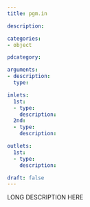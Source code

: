 ```yaml
---
title: pgm.in

description:

categories:
- object

pdcategory:

arguments:
- description:
  type:

inlets:
  1st:
  - type:
    description:
  2nd:
  - type:
    description:

outlets:
  1st:
  - type:
    description:

draft: false
---
```


LONG DESCRIPTION HERE
